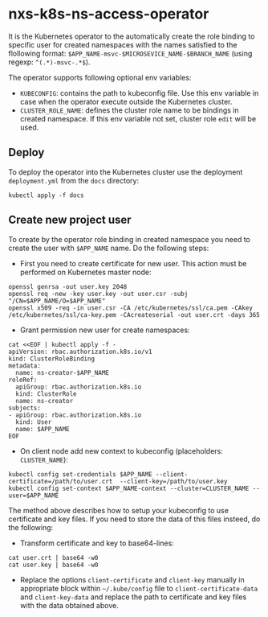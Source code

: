 # nxs-k8s-ns-access-operator

It is the Kubernetes operator to the automatically create the role binding to specific user for created namespaces with the names satisfied to the flollowing format: `$APP_NAME-msvc-$MICROSEVICE_NAME-$BRANCH_NAME` (using regexp: `^(.*)-msvc-.*$`).

The operator supports following optional env variables:
* `KUBECONFIG`: contains the path to kubeconfig file. Use this env variable in case when the operator execute outside the Kubernetes cluster.
* `CLUSTER_ROLE_NAME`: defines the cluster role name to be bindings in created namespace. If this env variable not set, cluster role `edit` will be used.

## Deploy

To deploy the operator into the Kubernetes cluster use the deployment `deployment.yml` from the `docs` directory:

```
kubectl apply -f docs
```

## Create new project user

To create by the operator role binding in created namespace you need to create the user with `$APP_NAME` name. Do the following steps:

* First you need to create certificate for new user. This action must be performed on Kubernetes master node:

```
openssl genrsa -out user.key 2048
openssl req -new -key user.key -out user.csr -subj "/CN=$APP_NAME/O=$APP_NAME"
openssl x509 -req -in user.csr -CA /etc/kubernetes/ssl/ca.pem -CAkey /etc/kubernetes/ssl/ca-key.pem -CAcreateserial -out user.crt -days 365
```

* Grant permission new user for create namespaces:

```
cat <<EOF | kubectl apply -f -
apiVersion: rbac.authorization.k8s.io/v1
kind: ClusterRoleBinding
metadata:
  name: ns-creator-$APP_NAME
roleRef:
  apiGroup: rbac.authorization.k8s.io
  kind: ClusterRole
  name: ns-creator
subjects:
- apiGroup: rbac.authorization.k8s.io
  kind: User
  name: $APP_NAME
EOF
```

* On client node add new context to kubeconfig (placeholders: `CLUSTER_NAME`):

```
kubectl config set-credentials $APP_NAME --client-certificate=/path/to/user.crt  --client-key=/path/to/user.key
kubectl config set-context $APP_NAME-context --cluster=CLUSTER_NAME --user=$APP_NAME
```

The method above describes how to setup your kubeconfig to use certificate and key files. If you need to store the data of this files insteed, do the following:

* Transform certificate and key to base64-lines:

```
cat user.crt | base64 -w0
cat user.key | base64 -w0
```

* Replace the options `client-certificate` and `client-key` manually in appropriate block within `~/.kube/config` file to `client-certificate-data` and `client-key-data` and replace the path to certificate and key files with the data obtained above.
